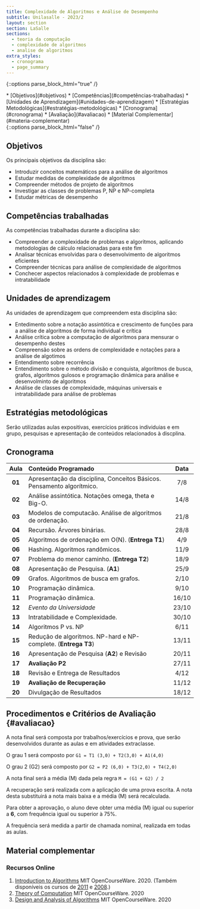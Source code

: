 ```yaml
---
title: Complexidade de Algoritmos e Análise de Desempenho
subtitle: Unilasalle - 2023/2
layout: section
section: LaSalle
sections:
  - teoria da computação
  - complexidade de algoritmos
  - analise de algoritmos
extra_styles:
  - cronograma
  - page_summary
---
```


{::options parse_block_html="true" /}
<div id="page_summary">
* [Objetivos](#objetivos)
* [Competências](#competências-trabalhadas)
* [Unidades de Aprendizagem](#unidades-de-aprendizagem)
* [Estratégias Metodológicas](#estratégias-metodológicas)
* [Cronograma](#cronograma) 
* [Avaliação](#avaliacao)
* [Material Complementar](#materia-complementar)
</div>
{::options parse_block_html="false" /}

## Objetivos

Os principais objetivos da disciplina são:

* Introduzir conceitos matemáticos para a análise de algoritmos
* Estudar medidas de complexidade de algoritmos
* Compreender métodos de projeto de algoritmos
* Investigar as classes de problemas P, NP e NP-completa
* Estudar métricas de desempenho


## Competências trabalhadas

As competências trabalhadas durante a disciplina são:

* Compreender a complexidade de problemas e algoritmos, aplicando metodologias de cálculo relacionadas para este fim
* Analisar técnicas envolvidas para o desenvolvimento de algoritmos eficientes
* Compreender técnicas para análise de complexidade de algoritmos
* Conchecer aspectos relacionados à complexidade de problemas e intratabilidade


## Unidades de aprendizagem

As unidades de aprendizagem que compreendem esta disciplina são:

* Entedimento sobre a notação assintótica e crescimento de funções para a análise de algoritmos de forma individual e crítica
* Análise crítica sobre a computação de algoritmos para mensurar o desempenho destes
* Compreensão sobre as ordens de complexidade e notações para a análise de algotimos
* Entendimento sobre recorrência
* Entendimento sobre o método divisão e conquista, algoritmos de busca, grafos, algoritmos gulosos e programação dinâmica para análise e desenvolminto de algoritmos
* Análise de classes de complexidade, máquinas universais e intratabilidade para análise de problemas


## Estratégias metodológicas

Serão utilizadas aulas expositivas, exercícios práticos individuias e em grupo, pesquisas e apresentação de conteúdos relacionados à discplina.


## Cronograma

| Aula | Conteúdo Programado | Data |
| :--: | :------------------ | :--: |
| **01** | Apresentação da disciplina, Conceitos Básicos. Pensamento algorítmico. | 7/8 |
| **02** | Análise assintótica. Notações omega, theta e Big-O. | 14/8 |
| **03** | Modelos de computacão. Análise de algoritmos de ordenação.  | 21/8 |
| **04** | Recursão. Árvores binárias. | 28/8 |
| **05** | Algoritmos de ordenação em O(N). (**Entrega T1**) | 4/9 |
| **06** | Hashing. Algoritmos randômicos. | 11/9 |
| **07** | Problema do menor caminho. (**Entrega T2**) | 18/9 |
| **08** | Apresentação de Pesquisa. (**A1**) | 25/9 |
| **09** | Grafos. Algoritmos de busca em grafos. | 2/10 |
| **10** | Programação dinâmica. | 9/10 |
| **11** | Programação dinâmica. | 16/10 |
| **12** | _Evento da Universidade_ | 23/10 |
| **13** | Intratabilidade e Complexidade. | 30/10 |
| **14** | Algoritmos P vs. NP | 6/11 |
| **15** | Redução de algoritmos. NP-hard e NP-complete. (**Entrega T3**) | 13/11 |
| **16** | Apresentação de Pesquisa (**A2**) e Revisão | 20/11 |
| **17** | **Avaliação P2** | 27/11 |
| **18** | Revisão e Entrega de Resultados  | 4/12 |
| **19** | **Avaliação de Recuperação** | 11/12 |
| **20** | Divulgação de Resultados | 18/12 |


## Procedimentos e Critérios de Avaliação {#avaliacao}

A nota final será composta por trabalhos/exercícios e prova, que serão desenvolvidos durante as aulas e em atividades extraclasse.

O grau 1 será composto por `G1 = T1 (3,0) + T2(3,0) + A1(4,0)`

O grau 2 (G2) será composto por `G2 = P2 (6,0) + T3(2,0) + T4(2,0)`

A nota final será a média (M) dada pela regra `M = (G1 + G2) / 2`

A recuperação será realizada com a aplicação de uma prova escrita. A nota desta substituirá a nota mais baixa e a média (M) será recalculada.

Para obter a aprovação, o aluno deve obter uma média (M) igual ou superior a **6**, com frequência igual ou superior à 75%.

A frequência será medida a partir de chamada nominal, realizada em todas as aulas.


## Material complementar

### Recursos Online

1. [Introduction to Algorithms](https://ocw.mit.edu/courses/6-006-introduction-to-algorithms-spring-2020/resources/lecture-videos/) MIT OpenCourseWare. 2020. (Também disponíveis os cursos de [2011](https://ocw.mit.edu/courses/6-006-introduction-to-algorithms-spring-2008/) e [2008](https://ocw.mit.edu/courses/6-006-introduction-to-algorithms-spring-2008/).)
2. [Theory of Computation](https://ocw.mit.edu/courses/18-404j-theory-of-computation-fall-2020) MIT OpenCourseWare. 2020
3. [Design and Analysis of Algorithms](https://ocw.mit.edu/courses/6-046j-design-and-analysis-of-algorithms-spring-2015) MIT OpenCourseWare. 2020

